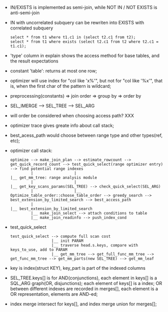 * IN/EXISTS is implemented as semi-join, while NOT IN / NOT EXISTS is anti-semi-join
* IN with uncorrelated subquery can be rewriten into EXISTS with correlated subquery
	```
	select * from t1 where t1.c1 in (select t2.c1 from t2);
	select * from t1 where exists (select t2.c1 from t2 where t2.c1 = t1.c1);
	```
* 'type' column in explain shows the access method for base tables, and the result expectations
* constant 'table': returns at most one row;
* optimizer will use index for "col like 'x%'", but not for "col like '%x'", that is,
	when the first char of the pattern is wildcard;
* preprocessing(constants) => join order => group by => order by
* SEL_IMERGE --> SEL_TREE --> SEL_ARG
* will order be considered when choosing access path? XXX
* optimizer trace gives greate info about call stack;
* best_acess_path would choose between range type and other types(ref, etc);
* optimizer call stack:
	```
	optimize --> make_join_plan --> estimate_rowcount --> get_quick_record_count --> test_quick_select(range optimizer entry) --> find potential range indexes
			 |					|																							  |__ get_mm_tree: range analysis module
		     |				    |																							  |__ get_key_scans_params(SEL_TREE) --> check_quick_select(SEL_ARG)
		     |				    |__ Optimize_table_order::choose_table_order --> greedy_search --> best_extension_by_limited_search --> best_access_path
		     |					  																								    |__ best_extension_by_limited_search
		     |__ make_join_select --> attach conditions to table
		     |__ make_join_readinfo --> push_index_cond
	```

* test_quick_select
	```
	test_quick_select --> compute full scan cost
					  |__ init PARAM
					  |__ traverse head.s.keys, compare with keys_to_use, add to PARAM
					  |__ get_mm_tree --> get_full_func_mm_tree --> get_func_mm_tree --> get_mm_parts(new SEL_TREE) --> get_mm_leaf
	```

* key is index(struct KEY), key_part is part of the indexed columns
* SEL_TREE.keys[] is for AND(conjunctions), each element in keys[] is a SQL_ARG graph(OR, disjunctions); each element of keys[] is a index; OR between different indexes
  are recorded in merges[], each element is a OR representation, elements are AND-ed;
* index merge intersect for keys[], and index merge union for merges[];
